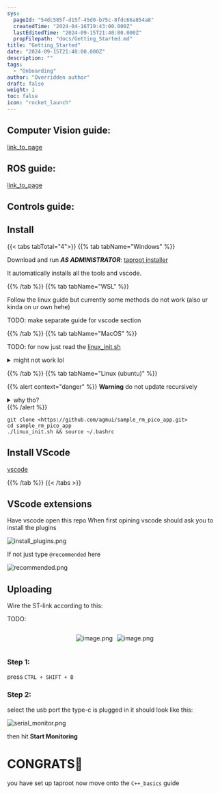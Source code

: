 ```yaml
---
sys:
  pageId: "54dc585f-d15f-45d0-b75c-8fdc66a854a8"
  createdTime: "2024-04-16T19:43:00.000Z"
  lastEditedTime: "2024-09-15T21:40:00.000Z"
  propFilepath: "docs/Getting_Started.md"
title: "Getting_Started"
date: "2024-09-15T21:40:00.000Z"
description: ""
tags:
  - "Onboarding"
author: "Overridden author"
draft: false
weight: 1
toc: false
icon: "rocket_launch"
---
```


## Computer Vision guide:

[link_to_page](86d45bc0-388b-4d26-8848-44f255f73d0e)

## ROS guide:

[link_to_page](3c76c1de-ec8f-46d6-8b0a-294005edc2d5)

## Controls guide:

## Install

{{< tabs tabTotal="4">}}
{{% tab tabName="Windows" %}}

Download and run _**AS ADMINISTRATOR**_: [taproot installer](https://github.com/Thornbots/TeachingFreshies/releases/tag/1.0)

It automatically installs all the tools and vscode.

{{% /tab %}}
{{% tab tabName="WSL" %}}

Follow the linux guide but currently some methods do not work (also ur kinda on ur own hehe)

TODO: make separate guide for vscode section

{{% /tab %}}
{{% tab tabName="MacOS" %}}

TODO: for now just read the [linux_init.sh](https://github.com/agmui/sample_rm_pico_app/blob/main/linux_init.sh)

<details>
<summary>might not work lol</summary>

`brew install libusb pkg-config`

Next install: [vscode](https://code.visualstudio.com/Download)

</details>

{{% /tab %}}
{{% tab tabName="Linux (ubuntu)" %}}

{{% alert context="danger" %}}
**Warning** do not update recursively
<details>
<summary>why tho?</summary>
There are some submodules that may go on for a while (like tinyusb) and I highly
recommend you don't need to get them.
If you want to see what submodules I update just look in `linux_init.sh`
</details>
{{% /alert %}}

```shell
git clone <https://github.com/agmui/sample_rm_pico_app.git>
cd sample_rm_pico_app
./linux_init.sh && source ~/.bashrc
```

## Install VScode

[vscode](https://code.visualstudio.com/Download)

{{% /tab %}}
{{< /tabs >}}

## VScode extensions

Have vscode open this repo
When first opining vscode should ask you to install the plugins

![install_plugins.png](https://prod-files-secure.s3.us-west-2.amazonaws.com/d518164a-d88e-44d1-a4ee-3adb3bd8bce0/89bd30f0-1825-4e77-867b-0a41ce370880/install_plugins.png?X-Amz-Algorithm=AWS4-HMAC-SHA256&X-Amz-Content-Sha256=UNSIGNED-PAYLOAD&X-Amz-Credential=ASIAZI2LB466RPSXIXHF%2F20250326%2Fus-west-2%2Fs3%2Faws4_request&X-Amz-Date=20250326T150848Z&X-Amz-Expires=3600&X-Amz-Security-Token=IQoJb3JpZ2luX2VjEMf%2F%2F%2F%2F%2F%2F%2F%2F%2F%2FwEaCXVzLXdlc3QtMiJIMEYCIQDeb2oDiHl%2F6IxyLBfvN2z4fzPwPKZtZjcHN0ZYZ3CTQQIhANCkP7aG34Bl90UKSh8WLwCRdZXPW1d2IzlHqRh%2BfvQYKv8DCC8QABoMNjM3NDIzMTgzODA1IgzSLMy%2B3lzwXSBC8fAq3ANu%2BqZqX4wR5PbrXSjGPdaFaqTqdiIyE77Puyx%2FAMZeJqDYi4ikdQ%2BT5szMPxGhNFF20xt3iAIJkSSwveryANrqagugg%2FjmvJZmhkG%2B6JEp6Rmip%2Fc9HY5ewuLgXyrx4zeNfvYmO8uRf6nwwDFPscfTHEUZLMAD6gmd8erIWs83Du22wEhyM%2B6OecGQEv48znHo4wicj%2BUIkcnD5dyVNJd%2FkH%2F72IP7kLtXDR9cidSIm3y1pzNKlyX6p6iaxM4GKNZlp3YJCWx20U8aphcGW1CPyRRsHHTiD8uGxHZixwq9LB9VI6NeNtW9KswTFOrQGAdRFuG7Kue8%2BrUE%2FLEx%2F6KrbSQyovSD7KWge0oA8lUQZTGlcJeVZdQYwGLFTPqHII3p72yXP%2Ftl0f5VmYej%2BLQ4mx9ViOZkVD6xKtR9a6sn3MH3nVLvNFwVFncz46TM%2B60Kmzk1H8nIrhVZtnaLHgD6%2F0ChsuDgoZKvwV2ksWSl5z8RvsiwW3NWwD6DRtJGkIvkX0%2F%2BQhWNqu5D2cuXqADyClWEj65ulv2oFj%2FNYYUrpoFIXKJH4XO0Wvjs6gXBvCFQeA0HsiUisv%2FKBf%2BZnF7yMOIxB1HPEhvlILWiDuFYlqLBQqemYasRJdJG4jDDmZC%2FBjqkARhTedoFP95PbQOyPzluGd7oCSat1711TXk0I0zXKYjUU%2FZN9Zjw%2F4ybAnotqUQq3Y6aSCcgvT%2FTQFwmo1p6xMQGgL4Hfo8DXuFmjHedm8Dqtv6keKjB3rexMES7YnzB4q2h3bKdytEjQKchqL9YATMwUEhwJUg3tJiuxRyU689%2Bvk8e5Ddrgt0C5Be2QxPaSNVHkylAqqI6bCQdjkLx8lsJFryF&X-Amz-Signature=cf0417beb03092fc8a4fbd4faf2f0344dd2f567562a596b92f9b1efb49465a70&X-Amz-SignedHeaders=host&x-id=GetObject)

If not just type `@recommended` here  

![recommended.png](https://prod-files-secure.s3.us-west-2.amazonaws.com/d518164a-d88e-44d1-a4ee-3adb3bd8bce0/61e661e9-5d85-4dfc-be0d-8d2097a5e793/recommended.png?X-Amz-Algorithm=AWS4-HMAC-SHA256&X-Amz-Content-Sha256=UNSIGNED-PAYLOAD&X-Amz-Credential=ASIAZI2LB466RPSXIXHF%2F20250326%2Fus-west-2%2Fs3%2Faws4_request&X-Amz-Date=20250326T150848Z&X-Amz-Expires=3600&X-Amz-Security-Token=IQoJb3JpZ2luX2VjEMf%2F%2F%2F%2F%2F%2F%2F%2F%2F%2FwEaCXVzLXdlc3QtMiJIMEYCIQDeb2oDiHl%2F6IxyLBfvN2z4fzPwPKZtZjcHN0ZYZ3CTQQIhANCkP7aG34Bl90UKSh8WLwCRdZXPW1d2IzlHqRh%2BfvQYKv8DCC8QABoMNjM3NDIzMTgzODA1IgzSLMy%2B3lzwXSBC8fAq3ANu%2BqZqX4wR5PbrXSjGPdaFaqTqdiIyE77Puyx%2FAMZeJqDYi4ikdQ%2BT5szMPxGhNFF20xt3iAIJkSSwveryANrqagugg%2FjmvJZmhkG%2B6JEp6Rmip%2Fc9HY5ewuLgXyrx4zeNfvYmO8uRf6nwwDFPscfTHEUZLMAD6gmd8erIWs83Du22wEhyM%2B6OecGQEv48znHo4wicj%2BUIkcnD5dyVNJd%2FkH%2F72IP7kLtXDR9cidSIm3y1pzNKlyX6p6iaxM4GKNZlp3YJCWx20U8aphcGW1CPyRRsHHTiD8uGxHZixwq9LB9VI6NeNtW9KswTFOrQGAdRFuG7Kue8%2BrUE%2FLEx%2F6KrbSQyovSD7KWge0oA8lUQZTGlcJeVZdQYwGLFTPqHII3p72yXP%2Ftl0f5VmYej%2BLQ4mx9ViOZkVD6xKtR9a6sn3MH3nVLvNFwVFncz46TM%2B60Kmzk1H8nIrhVZtnaLHgD6%2F0ChsuDgoZKvwV2ksWSl5z8RvsiwW3NWwD6DRtJGkIvkX0%2F%2BQhWNqu5D2cuXqADyClWEj65ulv2oFj%2FNYYUrpoFIXKJH4XO0Wvjs6gXBvCFQeA0HsiUisv%2FKBf%2BZnF7yMOIxB1HPEhvlILWiDuFYlqLBQqemYasRJdJG4jDDmZC%2FBjqkARhTedoFP95PbQOyPzluGd7oCSat1711TXk0I0zXKYjUU%2FZN9Zjw%2F4ybAnotqUQq3Y6aSCcgvT%2FTQFwmo1p6xMQGgL4Hfo8DXuFmjHedm8Dqtv6keKjB3rexMES7YnzB4q2h3bKdytEjQKchqL9YATMwUEhwJUg3tJiuxRyU689%2Bvk8e5Ddrgt0C5Be2QxPaSNVHkylAqqI6bCQdjkLx8lsJFryF&X-Amz-Signature=3cf6cc5ffbe6f8b2e4990daa212dd231f3f2d866c0554b8458db56b8de812d79&X-Amz-SignedHeaders=host&x-id=GetObject)

## Uploading

Wire the ST-link according to this:

TODO:

<div style="display: flex;flex-direction: row; column-gap:10px; max-width: 630px;justify-content: center;">
<div>

![image.png](https://prod-files-secure.s3.us-west-2.amazonaws.com/d518164a-d88e-44d1-a4ee-3adb3bd8bce0/210ecb78-1116-4d7b-b9b7-2292f66fa2c2/image.png?X-Amz-Algorithm=AWS4-HMAC-SHA256&X-Amz-Content-Sha256=UNSIGNED-PAYLOAD&X-Amz-Credential=ASIAZI2LB466X6IDM3Q5%2F20250326%2Fus-west-2%2Fs3%2Faws4_request&X-Amz-Date=20250326T150852Z&X-Amz-Expires=3600&X-Amz-Security-Token=IQoJb3JpZ2luX2VjEMf%2F%2F%2F%2F%2F%2F%2F%2F%2F%2FwEaCXVzLXdlc3QtMiJHMEUCIQCao9pdXE%2BVmz%2BJcGELhLfCeRCPO7Mq%2BiR7Xlpcl2dH%2BQIgLLnJAGHgP2%2FMY5NGjaCgeOZ4fm%2F3HmMzYzmsvyhQrdUq%2FwMILxAAGgw2Mzc0MjMxODM4MDUiDDsYeGnZfUYV%2Bx14qCrcA%2FpFszQWBsVNIjuVoo%2BeXqrE0IedrPB0Di7lt%2FtKeRf75hHUk9KZCgUjeqDVs8%2BwY%2FEisOrxKk%2BzIFr0rqSGHhGxzGm6rFWOrBxgVmCXNSmR%2BqK%2BjQlV1ifqCwqO2LFwAz9uDxYc%2BrzLXKu7lHm2SjZdZjZ%2FGIv9DssL4blR4PQXME6iS5PpP2BO2fDrGxr2zR%2Bmfq%2BKy7VgEDWOjNTk6mxbBUIOjT1vENBw5mPmF8bR%2F%2BL8%2FZxiB6v6%2FRiczQtVABvMdyga5haPAqdviVhC1p%2Fomvsmmt2%2FjVQ%2FePgY4OX6C%2Fum%2FGIHj1%2BxkjeeWO4ShZ5SwDo%2BzAWlPk%2F4j%2Fice06FX6SAxpmfW0UmW3uAYhGbCVhbcTep%2FHn12lPvlLvMoZTZngRtj2KvgyDJqG98Ffrdt0ryh79coR2DwbgV9pKv7pv7Q4UQ9ZajvbscIuqiFcjJtYJiA4bbFbwHvxpgx3uqF%2FLzaWEEQFsbTWN28mBt%2FW1XpDNKIQJolAr3CVKH%2FUxSZaR2LQFLaZG3SsQDfqgsZMmVF157ai02eaK45NbLwAV%2Fa495wfeR9r94Hi9CxusTRXe8naNODyjjp88makYsXQj9aSeZHtpla2MTb4dwIlEf1E8udMeIe8IDMN6ZkL8GOqUBzmVmVJGbTCJKoVv%2BmhL1RXGxyF%2BjTuAtx7ySi3OO82x5YEBuMLciemUBZU%2B%2BesJrcQtC9QTYn9qQBeucUDq5ctB2SFPj8yesUFMu4iHUgQZqm0UfXzYjutRpQ%2BKJQ%2Bq8d62Yn29eS2o8dcV2UgY9eSF10UcU%2BRkQB8Mukdu6QkFKvopFkOMmcvXnIkT32toK%2BqeG8rHIufxJiF9I%2B6nR%2BnTvj5fh&X-Amz-Signature=9ee7812c41b2605caf32d10b026526d617d6bf092b01990ac1358d7532b86e83&X-Amz-SignedHeaders=host&x-id=GetObject)

</div>
<div>

![image.png](https://prod-files-secure.s3.us-west-2.amazonaws.com/d518164a-d88e-44d1-a4ee-3adb3bd8bce0/33a0fd0f-8ca6-4a86-8e09-26e95ded1fff/image.png?X-Amz-Algorithm=AWS4-HMAC-SHA256&X-Amz-Content-Sha256=UNSIGNED-PAYLOAD&X-Amz-Credential=ASIAZI2LB4666K4SGL77%2F20250326%2Fus-west-2%2Fs3%2Faws4_request&X-Amz-Date=20250326T150853Z&X-Amz-Expires=3600&X-Amz-Security-Token=IQoJb3JpZ2luX2VjEMf%2F%2F%2F%2F%2F%2F%2F%2F%2F%2FwEaCXVzLXdlc3QtMiJIMEYCIQDg1TwNQRd3eKGEszloI56sRxmX2WwMjitGc9sItmba3AIhALwmyy%2BcsuIM9nSMG68qRCG2zP%2B3IIc9U8dYgqYy7AHaKv8DCC8QABoMNjM3NDIzMTgzODA1IgzhqWsMYYKOvZ6VW%2FAq3ANBQDr0eyhSr0zDSZsTlCyS0qBtKalA38WRGjXKHOcr01x5itEtQ4enwa1ER4W92ESB%2BHMU8hQG1mhu5sBSsqLuWByi9PpKZ%2B95ImU2%2Fgn3T2PzfT2%2BzojuK3qmB9SkbYMxNqc%2BNTxkBkhpdlXiOQHPRkOY%2FK4exHrf1KCKf8xBH0N1jtMdrSbmlhgNTd%2B%2FuPq1UvEijNbE8FmpiQG2Z1i3PvLhbbgJql%2FnFqEN%2Fi%2B3%2FrorQBZqamvY5RdvFtVGSyzR7um6U6%2BpYBKGzUB532UViE424tj6eWiscwNIDt2PjfBj3%2Fg3cFP%2FtwKsjhaAmbWPSIzK%2B3QtkIaZ2sNGfY%2F3%2BlfsiyXfpr1RtZWk%2BRNdp0aRI1bWRIYZFDLUk5zU%2BxwGuChfgYaJlpG9s6jT4SL22jYkR6PmDHPQOxD2XmCqokzylCSjHEHyXRn2YN7mAhgNDYuKZV6py9yab95ZiEMkcL8%2FYd1KBUjfavHv2Eluq%2BSjxzG0HNjd9nGMuk83RZm7ho9z0ir10MGDAQACnOxYzHHCklOkvcfaH7D7YcNVeS%2BEH2wGjugGmXUj1ldxf5SNX%2F1%2FuuktltgZjGccRY%2BmrvMmfTHbA8SxN0MI%2Fp68QLO72GIc5daLYa5DcDCnmpC%2FBjqkAV%2BryJ6fEgD%2Bv%2BAhE4zCdABdx%2Fl7PuPu%2B2LDZ%2F5BojTRCCBSp%2BiSHTQ0UieOIP6TelFypMZ4zB7CavY7v0IIMhf1bujPTsYQ9fUZUW4i7thWLeVW9DBWHLoMUKQi%2Biy8T1vWSizpWTw5XN6dkYWNJdmNJASAJxwkRiNkE6X9VZ0H1R2vqz5V6uXEtxBlhI1sLz6aqwTGXDgBkk%2B4KcV3oc2Vb7dU&X-Amz-Signature=48281e5525edcd66ba75b3b03ed240b2512ce442b5c27574f9356e174fa6cc92&X-Amz-SignedHeaders=host&x-id=GetObject)

</div>
</div>

### Step 1:

press `CTRL + SHIFT + B`

### Step 2:

select the usb port the type-c is plugged in it should look like this:

![serial_monitor.png](https://prod-files-secure.s3.us-west-2.amazonaws.com/d518164a-d88e-44d1-a4ee-3adb3bd8bce0/f03f4774-05d4-4393-b6a0-d5efb6d315ab/serial_monitor.png?X-Amz-Algorithm=AWS4-HMAC-SHA256&X-Amz-Content-Sha256=UNSIGNED-PAYLOAD&X-Amz-Credential=ASIAZI2LB466RPSXIXHF%2F20250326%2Fus-west-2%2Fs3%2Faws4_request&X-Amz-Date=20250326T150848Z&X-Amz-Expires=3600&X-Amz-Security-Token=IQoJb3JpZ2luX2VjEMf%2F%2F%2F%2F%2F%2F%2F%2F%2F%2FwEaCXVzLXdlc3QtMiJIMEYCIQDeb2oDiHl%2F6IxyLBfvN2z4fzPwPKZtZjcHN0ZYZ3CTQQIhANCkP7aG34Bl90UKSh8WLwCRdZXPW1d2IzlHqRh%2BfvQYKv8DCC8QABoMNjM3NDIzMTgzODA1IgzSLMy%2B3lzwXSBC8fAq3ANu%2BqZqX4wR5PbrXSjGPdaFaqTqdiIyE77Puyx%2FAMZeJqDYi4ikdQ%2BT5szMPxGhNFF20xt3iAIJkSSwveryANrqagugg%2FjmvJZmhkG%2B6JEp6Rmip%2Fc9HY5ewuLgXyrx4zeNfvYmO8uRf6nwwDFPscfTHEUZLMAD6gmd8erIWs83Du22wEhyM%2B6OecGQEv48znHo4wicj%2BUIkcnD5dyVNJd%2FkH%2F72IP7kLtXDR9cidSIm3y1pzNKlyX6p6iaxM4GKNZlp3YJCWx20U8aphcGW1CPyRRsHHTiD8uGxHZixwq9LB9VI6NeNtW9KswTFOrQGAdRFuG7Kue8%2BrUE%2FLEx%2F6KrbSQyovSD7KWge0oA8lUQZTGlcJeVZdQYwGLFTPqHII3p72yXP%2Ftl0f5VmYej%2BLQ4mx9ViOZkVD6xKtR9a6sn3MH3nVLvNFwVFncz46TM%2B60Kmzk1H8nIrhVZtnaLHgD6%2F0ChsuDgoZKvwV2ksWSl5z8RvsiwW3NWwD6DRtJGkIvkX0%2F%2BQhWNqu5D2cuXqADyClWEj65ulv2oFj%2FNYYUrpoFIXKJH4XO0Wvjs6gXBvCFQeA0HsiUisv%2FKBf%2BZnF7yMOIxB1HPEhvlILWiDuFYlqLBQqemYasRJdJG4jDDmZC%2FBjqkARhTedoFP95PbQOyPzluGd7oCSat1711TXk0I0zXKYjUU%2FZN9Zjw%2F4ybAnotqUQq3Y6aSCcgvT%2FTQFwmo1p6xMQGgL4Hfo8DXuFmjHedm8Dqtv6keKjB3rexMES7YnzB4q2h3bKdytEjQKchqL9YATMwUEhwJUg3tJiuxRyU689%2Bvk8e5Ddrgt0C5Be2QxPaSNVHkylAqqI6bCQdjkLx8lsJFryF&X-Amz-Signature=702cbafc9f273ed282eca0e3ae10d3bf071e3759d4b22238635dd6e5b15c1131&X-Amz-SignedHeaders=host&x-id=GetObject)

then hit **Start Monitoring**

# CONGRATS🎉

you have set up taproot now move onto the `C++_basics` guide
